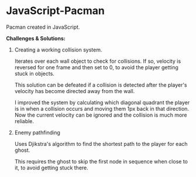 # JavaScript-Pacman

Pacman created in JavaScript.

<b>Challenges & Solutions:</b>

1. Creating a working collision system.

    Iterates over each wall object to check for collisions. If so, velocity is reversed for one frame and then set to 0, to avoid the player getting stuck in objects.

    This solution can be defeated if a collision is detected after the player's velocity has become directed away from the wall.

    I improved the system by calculating which diagonal quadrant the player is in when a collision occurs and moving them 1px back in that direction. Now the current velocity can be ignored and the collision is much more reliable.

2. Enemy pathfinding

    Uses Djikstra's algorithm to find the shortest path to the player for each ghost.

    This requires the ghost to skip the first node in sequence when close to it, to avoid getting stuck there.

